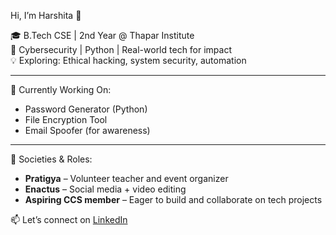  Hi, I’m Harshita 👋

🎓 B.Tech CSE | 2nd Year @ Thapar Institute  
🔐 Cybersecurity | Python | Real-world tech for impact  
💡 Exploring: Ethical hacking, system security, automation

---

🚀 Currently Working On:
- Password Generator (Python)
- File Encryption Tool
- Email Spoofer (for awareness)

---

🌱 Societies & Roles:
- **Pratigya** – Volunteer teacher and event organizer  
- **Enactus** – Social media + video editing  
- **Aspiring CCS member** – Eager to build and collaborate on tech projects

📫 Let’s connect on [LinkedIn](https://www.linkedin.com/in/harshisingla)

